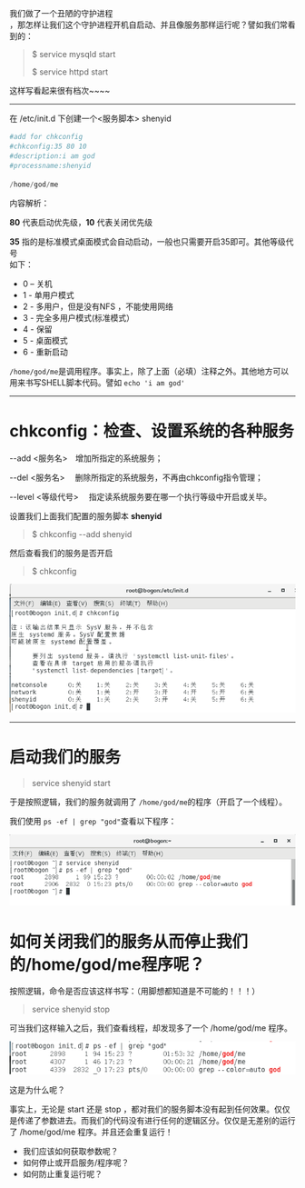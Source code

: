 我们做了一个丑陋的守护进程  
，那怎样让我们这个守护进程开机自启动、并且像服务那样运行呢？譬如我们常看到的：

> $ service mysqld start
>
> $ service httpd start

这样写看起来很有档次~~~~

---

在 /etc/init.d 下创建一个&lt;服务脚本&gt; shenyid

```php
#add for chkconfig
#chkconfig:35 80 10
#description:i am god
#processname:shenyid

/home/god/me
```

内容解析：

**80** 代表启动优先级，**10** 代表关闭优先级

**35** 指的是标准模式桌面模式会自动启动，一般也只需要开启35即可。其他等级代号  
如下：

* 0 – 关机
* 1 - 单用户模式 
* 2 - 多用户，但是没有NFS ，不能使用网络 
* 3 - 完全多用户模式\(标准模式）
* 4 - 保留 
* 5 - 桌面模式
* 6 - 重新启动 

`/home/god/me`是调用程序。事实上，除了上面（必填）注释之外。其他地方可以用来书写SHELL脚本代码。譬如 `echo 'i am god'`

---

# chkconfig：检查、设置系统的各种服务

--add &lt;服务名&gt;　增加所指定的系统服务；

--del &lt;服务名&gt;　 删除所指定的系统服务，不再由chkconfig指令管理；

--level   &lt;等级代号&gt; 　指定读系统服务要在哪一个执行等级中开启或关毕。

设置我们上面我们配置的服务脚本 **shenyid**

> $ chkconfig --add shenyid

然后查看我们的服务是否开启

> $ chkconfig

![](/assets/2c268585-f9b5-4b80-8c87-276476d57d2bimport.png)

---

# 启动我们的服务

> service shenyid start

于是按照逻辑，我们的服务就调用了 `/home/god/me`的程序（开启了一个线程）。

我们使用 `ps -ef | grep "god"`查看以下程序：

![](/assets/28ed1c1a-e552-4a73-b72f-fccf8361a61bimport.png)

# 如何关闭我们的服务从而停止我们的/home/god/me程序呢？

按照逻辑，命令是否应该这样书写：（用脚想都知道是不可能的！！！）

> service shenyid stop

可当我们这样输入之后，我们查看线程，却发现多了一个 /home/god/me 程序。

![](/assets/d4e5750b-a145-4c52-bc25-ca32122acfdeimport.png)

这是为什么呢？

事实上，无论是 start 还是 stop ，都对我们的服务脚本没有起到任何效果。仅仅是传递了参数进去。而我们的代码没有进行任何的逻辑区分。仅仅是无差别的运行了 /home/god/me 程序。并且还会重复运行！

* 我们应该如何获取参数呢？
* 如何停止或开启服务/程序呢？
* 如何防止重复运行呢？



